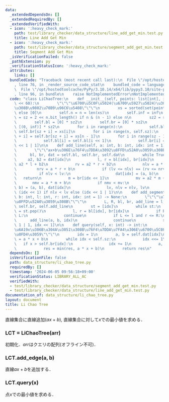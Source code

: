 ```yaml
---
data:
  _extendedDependsOn: []
  _extendedRequiredBy: []
  _extendedVerifiedWith:
  - icon: ':heavy_check_mark:'
    path: test/library_checker/data_structure/line_add_get_min.test.py
    title: Line Add Get Min
  - icon: ':heavy_check_mark:'
    path: test/library_checker/data_structure/segment_add_get_min.test.py
    title: Segment Add Get Min
  _isVerificationFailed: false
  _pathExtension: py
  _verificationStatusIcon: ':heavy_check_mark:'
  attributes:
    links: []
  bundledCode: "Traceback (most recent call last):\n  File \"/opt/hostedtoolcache/PyPy/3.10.14/x64/lib/pypy3.10/site-packages/onlinejudge_verify/documentation/build.py\"\
    , line 76, in _render_source_code_stat\n    bundled_code = language.bundle(\n\
    \  File \"/opt/hostedtoolcache/PyPy/3.10.14/x64/lib/pypy3.10/site-packages/onlinejudge_verify/languages/python.py\"\
    , line 96, in bundle\n    raise NotImplementedError\nNotImplementedError\n"
  code: "class LiChaoTree:\n    def __init__(self, points: list[int], inf: int = 1\
    \ << 60):\n        \"\"\"\u6700\u5C0F\u5024(\u6700\u5927\u5024)\u3092\u6C42\u3081\
    \u308B\u9802\u70B9\u96C6\u5408\"\"\"\n        xs = sorted(set(points)) if points\
    \ else [0]\n        self.n = n = len(xs)\n        self.inf = inf\n        self.sz\
    \ = sz = 2 << n.bit_length() if n & (n - 1) else n\n        sz2 = self.sz << 1\n\
    \        self.bl = [0] * sz2\n        self.br = [0] * sz2\n        self.dat =\
    \ [(0, inf)] * sz2\n        for i in range(n):\n            self.bl[sz + i] =\
    \ self.br[sz + i] = xs[i]\n        for i in range(n, self.sz):\n            self.bl[sz\
    \ + i] = self.br[sz + i] = xs[n - 1]\n        for i in range(sz - 1, 0, -1):\n\
    \            self.bl[i] = self.bl[i << 1]\n            self.br[i] = self.br[i\
    \ << 1 | 1]\n\n    def add_line(self, a: int, b: int, idx: int = 1) -> None:\n\
    \        \"\"\"ax+b\u306E\u76F4\u7DDA\u3092\u8FFD\u52A0\u3059\u308B\"\"\"\n  \
    \      bl, br, dat = self.bl, self.br, self.dat\n        while True:\n       \
    \     a2, b2 = dat[idx]\n            l, r = bl[idx], br[idx]\n            lv =\
    \ a2 * l + b2\n            rv = a2 * r + b2\n            nlv = a * l + b\n   \
    \         nrv = a * r + b\n            if (lv <= nlv) == (rv <= nrv):\n      \
    \          if nlv < lv:\n                    dat[idx] = (a, b)\n             \
    \   return\n            m = br[idx << 1]\n            mv = a2 * m + b2\n     \
    \       nmv = a * m + b\n            if nmv < mv:\n                dat[idx], (a,\
    \ b) = (a, b), dat[idx]\n                lv, nlv = nlv, lv\n            idx =\
    \ (idx << 1) if nlv < lv else (idx << 1 | 1)\n\n    def add_segment(self, a: int,\
    \ b: int, l: int, r: int, idx: int = 1) -> None:\n        \"\"\"\u7DDA\u5206ax+b(l<=x<=r)\u3092\
    \u8FFD\u52A0\u3059\u308B\"\"\"\n        L, R, bl, br, add_line = l, r, self.bl,\
    \ self.br, self.add_line\n        st = [idx]\n        while st:\n            idx\
    \ = st.pop()\n            l, r = bl[idx], br[idx]\n            if R < l or r <\
    \ L:\n                continue\n            if L <= l and r <= R:\n          \
    \      add_line(a, b, idx)\n                continue\n            st += [idx <<\
    \ 1 | 1, idx << 1]\n\n    def query(self, x: int) -> int:\n        \"\"\"\u5EA7\
    \u6A19x\u306B\u304A\u3051\u308B\u76F4\u7DDA\u7FA4\u306E\u6700\u5C0F\u5024\u3092\
    \u8FD4\u3059\"\"\"\n        idx = 1\n        a, b = self.dat[idx]\n        res\
    \ = a * x + b\n        while idx < self.sz:\n            idx <<= 1\n         \
    \   if x > self.br[idx]:\n                idx += 1\n            a, b = self.dat[idx]\n\
    \            res = min(res, a * x + b)\n        return res\n"
  dependsOn: []
  isVerificationFile: false
  path: data_structure/li_chao_tree.py
  requiredBy: []
  timestamp: '2024-06-05 09:56:18+09:00'
  verificationStatus: LIBRARY_ALL_AC
  verifiedWith:
  - test/library_checker/data_structure/segment_add_get_min.test.py
  - test/library_checker/data_structure/line_add_get_min.test.py
documentation_of: data_structure/li_chao_tree.py
layout: document
title: Li Chao Tree
---
```


直線集合に直線追加($ax+b$), 直線集合に対して$x$での最小値を求める．

### LCT = LiChaoTree(arr)

初期化．$arr$はクエリの配列(オフライン不可)．

### LCT.add_edge(a, b)

直線$ax+b$を追加する．

### LCT.query(x)

点$x$での最小値を求める．